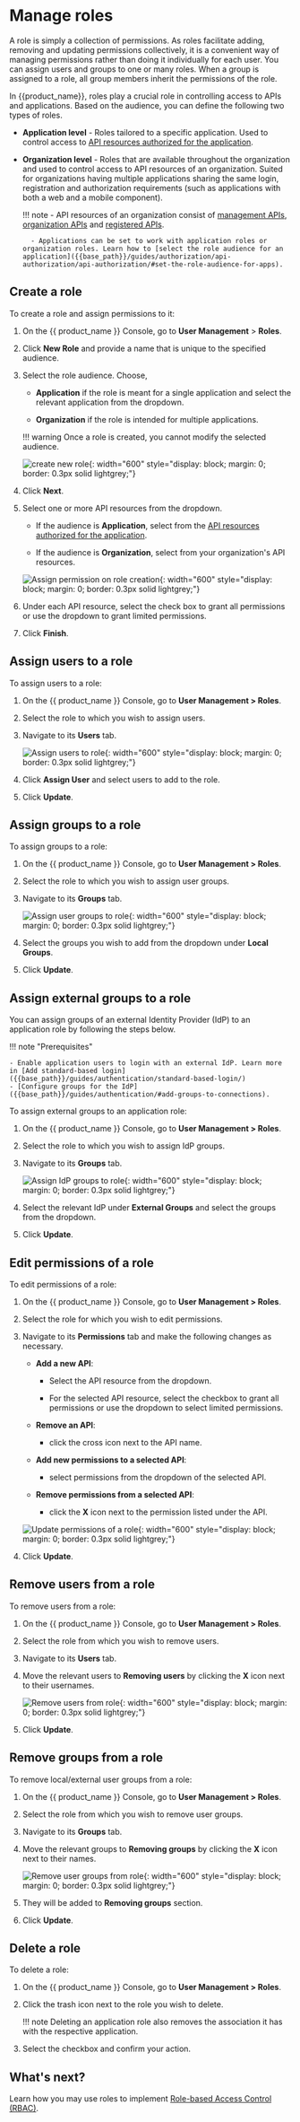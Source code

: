 # Manage roles

A role is simply a collection of permissions. As roles facilitate adding, removing and updating permissions collectively, it is a convenient way of managing permissions rather than doing it individually for each user. You can assign users and groups to one or many roles. When a group is assigned to a role, all group members inherit the permissions of the role.

In {{product_name}}, roles play a crucial role in controlling access to APIs and applications. Based on the audience, you can define the following two types of roles.

- **Application level** - Roles tailored to a specific application. Used to control access to [API resources authorized for the application]({{base_path}}/guides/authorization/api-authorization/api-authorization/#authorize-the-api-resources-for-an-app).

- **Organization level** - Roles that are available throughout the organization and used to control access to API resources of an organization. Suited for organizations having multiple applications sharing the same login, registration and authorization requirements (such as applications with both a web and a mobile component).

    !!! note
        - API resources of an organization consist of [management APIs]({{base_path}}//apis/), [organization APIs]({{base_path}}/apis/) and [registered APIs]({{base_path}}/guides/authorization/api-authorization/api-authorization/#register-an-api-resource).

        - Applications can be set to work with application roles or organization roles. Learn how to [select the role audience for an application]({{base_path}}/guides/authorization/api-authorization/api-authorization/#set-the-role-audience-for-apps).

## Create a role

To create a role and assign permissions to it:

1. On the {{ product_name }} Console, go to **User Management** > **Roles**.

2. Click **New Role** and provide a name that is unique to the specified audience.

3. Select the role audience. Choose,

     - **Application** if the role is meant for a single application and select the relevant application from the dropdown.

     - **Organization** if the role is intended for multiple applications.

    !!! warning
        Once a role is created, you cannot modify the selected audience.

    ![create new role]({{base_path}}/assets/img/guides/roles/create-role.png){: width="600" style="display: block; margin: 0; border: 0.3px solid lightgrey;"}

4. Click **Next**.

5. Select one or more API resources from the dropdown.

    - If the audience is **Application**, select from the [API resources authorized for the application]({{base_path}}/guides/authorization/api-authorization/api-authorization/#authorize-apps-to-consume-api-resources).

    - If the audience is **Organization**, select from your organization's API resources.

    ![Assign permission on role creation]({{base_path}}/assets/img/guides/roles/assign-permissions-to-role-on-creation.png){: width="600" style="display: block; margin: 0; border: 0.3px solid lightgrey;"}

7. Under each API resource, select the check box to grant all permissions or use the dropdown to grant limited permissions.

6. Click **Finish**.

## Assign users to a role

To assign users to a role:

1. On the {{ product_name }} Console, go to **User Management > Roles**.

2. Select the role to which you wish to assign users.

3. Navigate to its **Users** tab.

    ![Assign users to role]({{base_path}}/assets/img/guides/roles/assign-users-to-role.png){: width="600" style="display: block; margin: 0; border: 0.3px solid lightgrey;"}

4. Click **Assign User** and select users to add to the role.

5. Click **Update**.

## Assign groups to a role

To assign groups to a role:

1. On the {{ product_name }} Console, go to **User Management > Roles**.

2. Select the role to which you wish to assign user groups.

3. Navigate to its **Groups** tab.

    ![Assign user groups to role]({{base_path}}/assets/img/guides/roles/assign-usergroups-to-role.png){: width="600" style="display: block; margin: 0; border: 0.3px solid lightgrey;"}

4. Select the groups you wish to add from the dropdown under **Local Groups**.

5. Click **Update**.

## Assign external groups to a role

You can assign groups of an external Identity Provider (IdP) to an application role by following the steps below.

!!! note "Prerequisites"

    - Enable application users to login with an external IdP. Learn more in [Add standard-based login]({{base_path}}/guides/authentication/standard-based-login/)
    - [Configure groups for the IdP]({{base_path}}/guides/authentication/#add-groups-to-connections).

To assign external groups to an application role:

1. On the {{ product_name }} Console, go to **User Management > Roles**.

2. Select the role to which you wish to assign IdP groups.

3. Navigate to its **Groups** tab.

    ![Assign IdP groups to role]({{base_path}}/assets/img/guides/roles/assign-idpgroups-to-role.png){: width="600" style="display: block; margin: 0; border: 0.3px solid lightgrey;"}

4. Select the relevant IdP under **External Groups** and select the groups from the dropdown.

5. Click **Update**.

## Edit permissions of a role

To edit permissions of a role:

1. On the {{ product_name }} Console, go to **User Management > Roles**.

2. Select the role for which you wish to edit permissions.

3. Navigate to its **Permissions** tab and make the following changes as necessary.

    - **Add a new API**:
        - Select the API resource from the dropdown.

        - For the selected API resource, select the checkbox to grant all permissions or use the dropdown to select limited permissions.

    - **Remove an API**:
        - click the cross icon next to the API name.

    - **Add new permissions to a selected API**:
        - select permissions from the dropdown of the selected API.

    - **Remove permissions from a selected API**:
        - click the **X** icon next to the permission listed under the API.

    ![Update permissions of a role]({{base_path}}/assets/img/guides/roles/update-permissions-of-role.png){: width="600" style="display: block; margin: 0; border: 0.3px solid lightgrey;"}

5. Click **Update**.

## Remove users from a role

To remove users from a role:

1. On the {{ product_name }} Console, go to **User Management > Roles**.

2. Select the role from which you wish to remove users.

3. Navigate to its **Users** tab.

4. Move the relevant users to **Removing users** by clicking the **X** icon next to their usernames.

    ![Remove users from role]({{base_path}}/assets/img/guides/roles/remove-users-from-role.png){: width="600" style="display: block; margin: 0; border: 0.3px solid lightgrey;"}

5. Click **Update**.

## Remove groups from a role

To remove local/external user groups from a role:

1. On the {{ product_name }} Console, go to **User Management > Roles**.

2. Select the role from which you wish to remove user groups.

3. Navigate to its **Groups** tab.

4. Move the relevant groups to **Removing groups** by clicking the **X** icon next to their names.

    ![Remove user groups from role]({{base_path}}/assets/img/guides/roles/remove-usergroups-from-role.png){: width="600" style="display: block; margin: 0; border: 0.3px solid lightgrey;"}

5. They will be added to **Removing groups** section.
6. Click **Update**.

## Delete a role

To delete a role:

1. On the {{ product_name }} Console, go to **User Management > Roles**.

2. Click the trash icon next to the role you wish to delete.

    !!! note
        Deleting an application role also removes the association it has with the respective application.

3. Select the checkbox and confirm your action.

## What's next?

Learn how you may use roles to implement [Role-based Access Control (RBAC)]({{base_path}}/guides/api-authorization/).